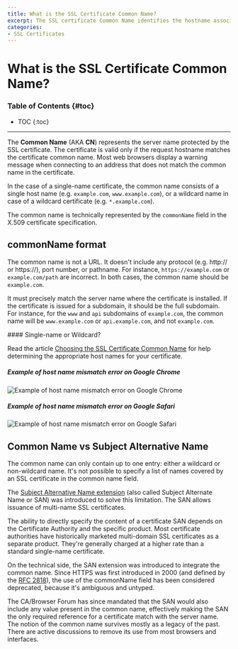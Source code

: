 ```yaml
---
title: What is the SSL Certificate Common Name?
excerpt: The SSL certificate Common Name identifies the hostname associated with the certificate.
categories:
- SSL Certificates
---
```


# What is the SSL Certificate Common Name?

### Table of Contents {#toc}

* TOC
{:toc}

---

The **Common Name** (AKA **CN**) represents the server name protected by the SSL certificate. The certificate is valid only if the request hostname matches the certificate common name. Most web browsers display a warning message when connecting to an address that does not match the common name in the certificate.

In the case of a single-name certificate, the common name consists of a single host name  (e.g. `example.com`, `www.example.com`), or a wildcard name in case of a wildcard certificate (e.g. `*.example.com`).

The common name is technically represented by the `commonName` field in the X.509 certificate specification.


## commonName format

The common name is not a URL. It doesn't include any protocol (e.g. http:// or https://), port number, or pathname. For instance, `https://example.com` or `example.com/path` are incorrect. In both cases, the common name should be `example.com`.

It must precisely match the server name where the certificate is installed. If the certificate is issued for a subdomain, it should be the full subdomain. For instance, for the `www` and `api` subdomains of `example.com`, the common name will be `www.example.com` or `api.example.com`, and not `example.com`.

<tip>
#### Single-name or Wildcard?

Read the article [Choosing the SSL Certificate Common Name](/articles/ssl-certificate-names) for help determining the appropriate host names for your certificate.
</tip>

##### Example of host name mismatch error on Google Chrome

![Example of host name mismatch error on Google Chrome](/files/dnsimple-certificate-mismatch-chrome.png)

##### Example of host name mismatch error on Google Safari

![Example of host name mismatch error on Google Safari](/files/dnsimple-certificate-mismatch-safari.png)


## Common Name vs Subject Alternative Name

The common name can only contain up to one entry: either a wildcard or non-wildcard name. It's not possible to specify a list of names covered by an SSL certificate in the common name field.

The [Subject Alternative Name extension](/articles/what-is-ssl-san) (also called Subject Alternate Name or SAN) was introduced to solve this limitation. The SAN allows issuance of multi-name SSL certificates.

The ability to directly specify the content of a certificate SAN depends on the Certificate Authority and the specific product. Most certificate authorities have historically marketed multi-domain SSL certificates as a separate product. They're generally charged at a higher rate than a standard single-name certificate.

On the technical side, the SAN extension was introduced to integrate the common name. Since HTTPS was first introduced in 2000 (and defined by the [RFC 2818](https://tools.ietf.org/html/rfc2818)), the use of the commonName field has been considered deprecated, because it's ambiguous and untyped.

The CA/Browser Forum has since mandated that the SAN would also include any value present in the common name, effectively making the SAN the only required reference for a certificate match with the server name. The notion of the common name survives mostly as a legacy of the past. There are active discussions to remove its use from most browsers and interfaces.
